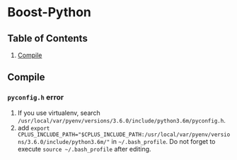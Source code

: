 # Boost-Python

## Table of Contents
1. [Compile](#compile)

## Compile
### `pyconfig.h` error

1. If you use virtualenv, search `/usr/local/var/pyenv/versions/3.6.0/include/python3.6m/pyconfig.h`. 
2. add `export CPLUS_INCLUDE_PATH="$CPLUS_INCLUDE_PATH:/usr/local/var/pyenv/versions/3.6.0/include/python3.6m/"` in `~/.bash_profile`. Do not forget to execute `source ~/.bash_profile` after editing.
